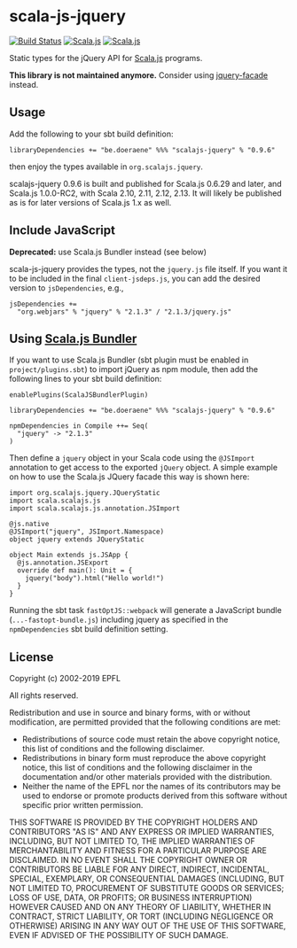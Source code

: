 scala-js-jquery
===============

[![Build Status](https://travis-ci.org/sjrd/scala-js-jquery.svg?branch=master)](https://travis-ci.org/sjrd/scala-js-jquery)
[![Scala.js](https://www.scala-js.org/assets/badges/scalajs-0.6.29.svg)](https://www.scala-js.org/)
[![Scala.js](https://www.scala-js.org/assets/badges/scalajs-1.0.0-RC2.svg)](https://www.scala-js.org/)

Static types for the jQuery API for [Scala.js](http://www.scala-js.org/) programs.

**This library is not maintained anymore.**
Consider using [jquery-facade](https://github.com/jducoeur/jquery-facade) instead.

Usage
-----

Add the following to your sbt build definition:

    libraryDependencies += "be.doeraene" %%% "scalajs-jquery" % "0.9.6"

then enjoy the types available in `org.scalajs.jquery`.

scalajs-jquery 0.9.6 is built and published for Scala.js 0.6.29 and later,
and Scala.js 1.0.0-RC2, with Scala 2.10, 2.11, 2.12, 2.13. It will likely be
published as is for later versions of Scala.js 1.x as well.

Include JavaScript
------------------

**Deprecated:** use Scala.js Bundler instead (see below)

scala-js-jquery provides the types, not the `jquery.js` file itself.
If you want it to be included in the final `client-jsdeps.js`, you can add the desired version to `jsDependencies`, e.g.,

    jsDependencies +=
      "org.webjars" % "jquery" % "2.1.3" / "2.1.3/jquery.js"

Using [Scala.js Bundler](https://scalacenter.github.io/scalajs-bundler)
-----------------------------------------------------------------------

If you want to use Scala.js Bundler (sbt plugin must be enabled in `project/plugins.sbt`) to import jQuery as npm module, then add the following lines to your sbt build definition:

```
enablePlugins(ScalaJSBundlerPlugin)

libraryDependencies += "be.doeraene" %%% "scalajs-jquery" % "0.9.6"

npmDependencies in Compile ++= Seq(
  "jquery" -> "2.1.3"
)
```

Then define a `jquery` object in your Scala code using the `@JSImport` annotation to get access to the exported `jQuery` object.
A simple example on how to use the Scala.js JQuery facade this way is shown here:

```
import org.scalajs.jquery.JQueryStatic
import scala.scalajs.js
import scala.scalajs.js.annotation.JSImport

@js.native
@JSImport("jquery", JSImport.Namespace)
object jquery extends JQueryStatic

object Main extends js.JSApp {
  @js.annotation.JSExport
  override def main(): Unit = {
    jquery("body").html("Hello world!")
  }
}
```

Running the sbt task `fastOptJS::webpack` will generate a JavaScript bundle (`...-fastopt-bundle.js`) including jquery as specified in the `npmDependencies` sbt build definition setting.

License
-------

Copyright (c) 2002-2019 EPFL

All rights reserved.

Redistribution and use in source and binary forms, with or without modification,
are permitted provided that the following conditions are met:

*   Redistributions of source code must retain the above copyright notice,
    this list of conditions and the following disclaimer.
*   Redistributions in binary form must reproduce the above copyright notice,
    this list of conditions and the following disclaimer in the documentation
    and/or other materials provided with the distribution.
*   Neither the name of the EPFL nor the names of its contributors
    may be used to endorse or promote products derived from this software
    without specific prior written permission.

THIS SOFTWARE IS PROVIDED BY THE COPYRIGHT HOLDERS AND CONTRIBUTORS
"AS IS" AND ANY EXPRESS OR IMPLIED WARRANTIES, INCLUDING, BUT NOT
LIMITED TO, THE IMPLIED WARRANTIES OF MERCHANTABILITY AND FITNESS FOR
A PARTICULAR PURPOSE ARE DISCLAIMED. IN NO EVENT SHALL THE COPYRIGHT OWNER OR
CONTRIBUTORS BE LIABLE FOR ANY DIRECT, INDIRECT, INCIDENTAL, SPECIAL,
EXEMPLARY, OR CONSEQUENTIAL DAMAGES (INCLUDING, BUT NOT LIMITED TO,
PROCUREMENT OF SUBSTITUTE GOODS OR SERVICES; LOSS OF USE, DATA, OR
PROFITS; OR BUSINESS INTERRUPTION) HOWEVER CAUSED AND ON ANY THEORY OF
LIABILITY, WHETHER IN CONTRACT, STRICT LIABILITY, OR TORT (INCLUDING
NEGLIGENCE OR OTHERWISE) ARISING IN ANY WAY OUT OF THE USE OF THIS
SOFTWARE, EVEN IF ADVISED OF THE POSSIBILITY OF SUCH DAMAGE.
